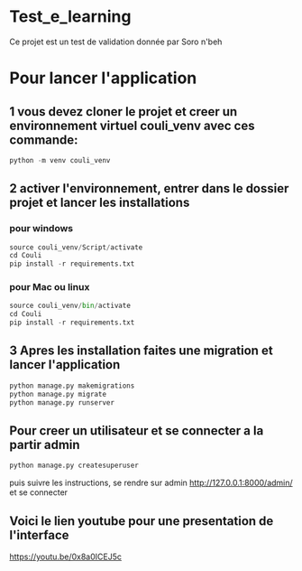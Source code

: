 # Test_e_learning
Ce projet est un test de validation donnée par Soro n'beh


# Pour lancer l'application

## 1 vous devez cloner le projet et creer un environnement virtuel couli_venv avec ces commande:
```python
python -m venv couli_venv
```


## 2 activer l'environnement, entrer dans le dossier projet et lancer les installations

### pour windows
```python
source couli_venv/Script/activate
cd Couli
pip install -r requirements.txt
```

### pour Mac ou linux
```python
source couli_venv/bin/activate
cd Couli
pip install -r requirements.txt
```

## 3 Apres les installation faites une migration et lancer l'application
```python
python manage.py makemigrations
python manage.py migrate
python manage.py runserver
```


## Pour creer un utilisateur et se connecter a la partir admin
```python
python manage.py createsuperuser
```
puis suivre les instructions, se rendre sur admin http://127.0.0.1:8000/admin/ et se connecter

## Voici le lien youtube pour une presentation de l'interface
https://youtu.be/0x8a0ICEJ5c


